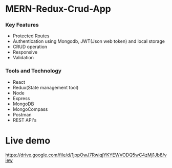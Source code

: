 # MERN-Redux-Crud-App
### Key Features
- Protected Routes
- Authentication using Mongodb, JWT(Json web token) and local storage
- CRUD operation
- Responsive
- Validation
### Tools and Technology
- React
- Redux(State management tool)
- Node
- Express
- MongoDB
- MongoCompass
- Postman
- REST API's




# Live demo
https://drive.google.com/file/d/1jppOwJ7RwiqjYKYEWVODQ5wC4zMj1Jb8/view
